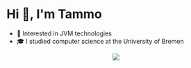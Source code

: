 # Hi 👋, I'm Tammo

+ 🔎 Interested in JVM technologies
+ 🎓 I studied computer science at the University of Bremen

<p align="center">
  <img src="https://github-readme-stats.vercel.app/api?username=Tammo0987&show_icons=true&include_all_commits=true&hide_rank=true&bg_color=292929&text_color=e8e8e8&card_width=400px&hide_title=true)">
</p>
